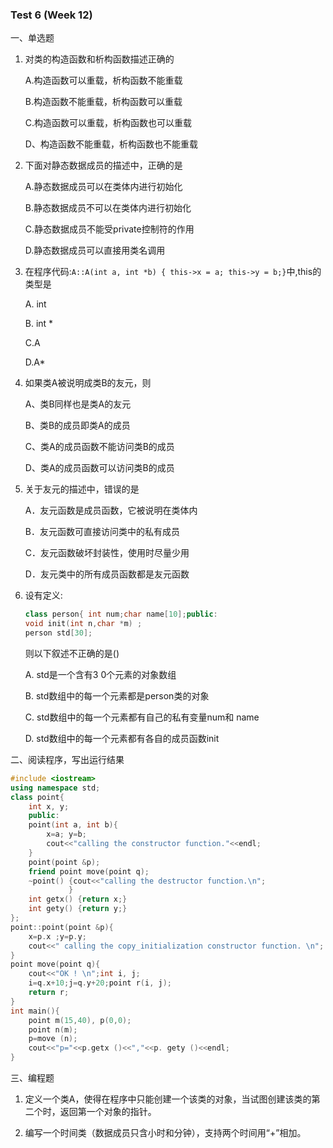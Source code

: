 ### Test 6 (Week 12)

一、单选题

1. 对类的构造函数和析构函数描述正确的

   A.构造函数可以重载，析构函数不能重载

   B.构造函数不能重载，析构函数可以重载

   C.构造函数可以重载，析构函数也可以重载

   D、构造函数不能重载，析构函数也不能重载

 

2. 下面对静态数据成员的描述中，正确的是

   A.静态数据成员可以在类体内进行初始化

   B.静态数据成员不可以在类体内进行初始化

   C.静态数据成员不能受private控制符的作用

   D.静态数据成员可以直接用类名调用

 

3. 在程序代码:``A::A(int a, int *b) { this->x = a; this->y = b;}``中,this的类型是

    A. int

    B. int *

    C.A

    D.A*

 

4. 如果类A被说明成类B的友元，则

   A、类B同样也是类A的友元

   B、类B的成员即类A的成员

   C、类A的成员函数不能访问类B的成员

   D、类A的成员函数可以访问类B的成员

5. 关于友元的描述中，错误的是

   A．友元函数是成员函数，它被说明在类体内

   B．友元函数可直接访问类中的私有成员

   C．友元函数破坏封装性，使用时尽量少用

   D．友元类中的所有成员函数都是友元函数

   

6. 设有定义:

   ```cpp
   class person{ int num;char name[10];public:
   void init(int n,char *m) ;
   person std[30];
   ```

   则以下叙述不正确的是()

   A. std是一个含有3 0个元素的对象数组

   B. std数组中的每一个元素都是person类的对象

   C. std数组中的每一个元素都有自己的私有变量num和 name

   D. std数组中的每一个元素都有各自的成员函数init

 

二、阅读程序，写出运行结果

```cpp
#include <iostream>
using namespace std;
class point{
    int x, y;
    public:
    point(int a, int b){
        x=a; y=b;
        cout<<"calling the constructor function."<<endl;
    }
    point(point &p);
    friend point move(point q);
    ~point() {cout<<"calling the destructor function.\n";
             }
    int getx() {return x;}
    int gety() {return y;}
};
point::point(point &p){
    x=p.x ;y=p.y;
    cout<<" calling the copy_initialization constructor function. \n";
}
point move(point q){
    cout<<"OK ! \n";int i, j;
    i=q.x+10;j=q.y+20;point r(i, j);
    return r;
}
int main(){
    point m(15,40), p(0,0);
    point n(m);
    p=move (n);
    cout<<"p="<<p.getx ()<<","<<p. gety ()<<endl;
} 
```

三、编程题

1. 定义一个类A，使得在程序中只能创建一个该类的对象，当试图创建该类的第二个时，返回第一个对象的指针。

2. 编写一个时间类（数据成员只含小时和分钟），支持两个时间用“+”相加。

 